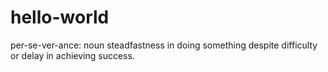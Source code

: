# hello-world
per-se-ver-ance: noun steadfastness in doing something despite difficulty or delay in achieving success.
